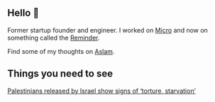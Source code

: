 ## Hello 👋

Former startup founder and engineer. I worked on [Micro](https://github.com/micro) and now on something called the [Reminder](https://github.com/asim/reminder).

Find some of my thoughts on [Aslam](https://aslam.com).

## Things you need to see

[Palestinians released by Israel show signs of ‘torture, starvation’](https://www.aljazeera.com/news/2025/2/1/palestinians-released-by-israel-show-signs-of-torture-starvation)

